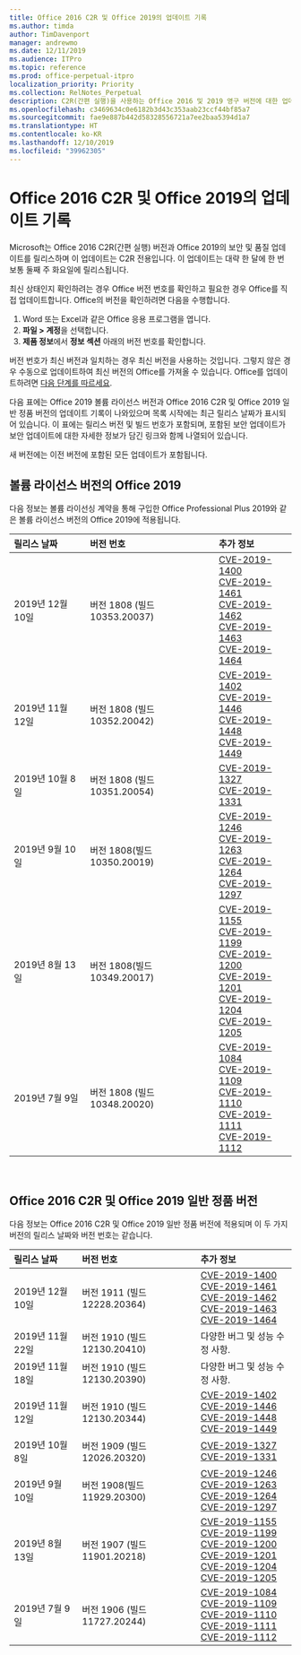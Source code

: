 ```yaml
---
title: Office 2016 C2R 및 Office 2019의 업데이트 기록
ms.author: timda
author: TimDavenport
manager: andrewmo
ms.date: 12/11/2019
ms.audience: ITPro
ms.topic: reference
ms.prod: office-perpetual-itpro
localization_priority: Priority
ms.collection: RelNotes_Perpetual
description: C2R(간편 실행)을 사용하는 Office 2016 및 2019 영구 버전에 대한 업데이트 기록을 IT 전문가에게 제공합니다.
ms.openlocfilehash: c3469634c0e6182b3d43c353aab23ccf44bf85a7
ms.sourcegitcommit: fae9e887b442d58328556721a7ee2baa5394d1a7
ms.translationtype: HT
ms.contentlocale: ko-KR
ms.lasthandoff: 12/10/2019
ms.locfileid: "39962305"
---
```

# <a name="update-history-for-office-2016-c2r-and-office-2019"></a>Office 2016 C2R 및 Office 2019의 업데이트 기록

Microsoft는 Office 2016 C2R(간편 실행) 버전과 Office 2019의 보안 및 품질 업데이트를 릴리스하며 이 업데이트는 C2R 전용입니다. 이 업데이트는 대략 한 달에 한 번 보통 둘째 주 화요일에 릴리스됩니다.

최신 상태인지 확인하려는 경우 Office 버전 번호를 확인하고 필요한 경우 Office를 직접 업데이트합니다. Office의 버전을 확인하려면 다음을 수행합니다.

  1.    Word 또는 Excel과 같은 Office 응용 프로그램을 엽니다.
  2.    **파일 > 계정**을 선택합니다.
  3.    **제품 정보**에서 **정보 섹션** 아래의 버전 번호를 확인합니다.

버전 번호가 최신 버전과 일치하는 경우 최신 버전을 사용하는 것입니다. 그렇지 않은 경우 수동으로 업데이트하여 최신 버전의 Office를 가져올 수 있습니다. Office를 업데이트하려면 [다음 단계를 따르세요](https://support.office.com/article/2ab296f3-7f03-43a2-8e50-46de917611c5).


다음 표에는 Office 2019 볼륨 라이선스 버전과 Office 2016 C2R 및 Office 2019 일반 정품 버전의 업데이트 기록이 나와있으며 목록 시작에는 최근 릴리스 날짜가 표시되어 있습니다. 이 표에는 릴리스 버전 및 빌드 번호가 포함되며, 포함된 보안 업데이트가 보안 업데이트에 대한 자세한 정보가 담긴 링크와 함께 나열되어 있습니다.

새 버전에는 이전 버전에 포함된 모든 업데이트가 포함됩니다.

## <a name="volume-licensed-versions-of-office-2019"></a>볼륨 라이선스 버전의 Office 2019
다음 정보는 볼륨 라이선싱 계약을 통해 구입한 Office Professional Plus 2019와 같은 볼륨 라이선스 버전의 Office 2019에 적용됩니다.

|**릴리스 날짜**|**버전 번호**|**추가 정보**|
|:-----|:-----|:-----|
|2019년 12월 10일   |버전 1808 (빌드 10353.20037)  |[CVE-2019-1400](https://portal.msrc.microsoft.com/ko-KR/security-guidance/advisory/CVE-2019-1400) <br/> [CVE-2019-1461](https://portal.msrc.microsoft.com/ko-KR/security-guidance/advisory/CVE-2019-1461) <br/> [CVE-2019-1462](https://portal.msrc.microsoft.com/ko-KR/security-guidance/advisory/CVE-2019-1462) <br/> [CVE-2019-1463](https://portal.msrc.microsoft.com/ko-KR/security-guidance/advisory/CVE-2019-1463) <br/> [CVE-2019-1464](https://portal.msrc.microsoft.com/ko-KR/security-guidance/advisory/CVE-2019-1464) <br/> |
|2019년 11월 12일   |버전 1808 (빌드 10352.20042)  |[CVE-2019-1402](https://portal.msrc.microsoft.com/ko-KR/security-guidance/advisory/CVE-2019-1402) <br/> [CVE-2019-1446](https://portal.msrc.microsoft.com/ko-KR/security-guidance/advisory/CVE-2019-1446) <br/> [CVE-2019-1448](https://portal.msrc.microsoft.com/ko-KR/security-guidance/advisory/CVE-2019-1448) <br/> [CVE-2019-1449](https://portal.msrc.microsoft.com/ko-KR/security-guidance/advisory/CVE-2019-1449) <br/>  |
|2019년 10월 8일   |버전 1808 (빌드 10351.20054)  |[CVE-2019-1327](https://portal.msrc.microsoft.com/ko-KR/security-guidance/advisory/CVE-2019-1327) <br/> [CVE-2019-1331](https://portal.msrc.microsoft.com/ko-KR/security-guidance/advisory/CVE-2019-1331) <br/> |
|2019년 9월 10일   |버전 1808(빌드 10350.20019)  |[CVE-2019-1246](https://portal.msrc.microsoft.com/ko-KR/security-guidance/advisory/CVE-2019-1246) <br/> [CVE-2019-1263](https://portal.msrc.microsoft.com/ko-KR/security-guidance/advisory/CVE-2019-1263) <br/> [CVE-2019-1264](https://portal.msrc.microsoft.com/ko-KR/security-guidance/advisory/CVE-2019-1264) <br/> [CVE-2019-1297](https://portal.msrc.microsoft.com/ko-KR/security-guidance/advisory/CVE-2019-1297) <br/>  |
|2019년 8월 13일   |버전 1808(빌드 10349.20017)  |[CVE-2019-1155](https://portal.msrc.microsoft.com/ko-KR/security-guidance/advisory/CVE-2019-1155) <br/> [CVE-2019-1199](https://portal.msrc.microsoft.com/ko-KR/security-guidance/advisory/CVE-2019-1199) <br/> [CVE-2019-1200](https://portal.msrc.microsoft.com/ko-KR/security-guidance/advisory/CVE-2019-1200) <br/> [CVE-2019-1201](https://portal.msrc.microsoft.com/ko-KR/security-guidance/advisory/CVE-2019-1201) <br/> [CVE-2019-1204](https://portal.msrc.microsoft.com/ko-KR/security-guidance/advisory/CVE-2019-1204) <br/> [CVE-2019-1205](https://portal.msrc.microsoft.com/ko-KR/security-guidance/advisory/CVE-2019-1205) <br/>  |
|2019년 7월 9일   |버전 1808 (빌드 10348.20020)  |[CVE-2019-1084](https://portal.msrc.microsoft.com/ko-KR/security-guidance/advisory/CVE-2019-1084) <br/> [CVE-2019-1109](https://portal.msrc.microsoft.com/ko-KR/security-guidance/advisory/CVE-2019-1109) <br/> [CVE-2019-1110](https://portal.msrc.microsoft.com/ko-KR/security-guidance/advisory/CVE-2019-1110) <br/> [CVE-2019-1111](https://portal.msrc.microsoft.com/ko-KR/security-guidance/advisory/CVE-2019-1111) <br/> [CVE-2019-1112](https://portal.msrc.microsoft.com/ko-KR/security-guidance/advisory/CVE-2019-1112) <br/>|





<br/>

## <a name="retail-versions-of-office-2016-c2r-and-office-2019"></a>Office 2016 C2R 및 Office 2019 일반 정품 버전
다음 정보는 Office 2016 C2R 및 Office 2019 일반 정품 버전에 적용되며 이 두 가지 버전의 릴리스 날짜와 버전 번호는 같습니다.

|**릴리스 날짜**|**버전 번호**|**추가 정보**|
|:-----|:-----|:-----|
|2019년 12월 10일   |버전 1911 (빌드 12228.20364)  |[CVE-2019-1400](https://portal.msrc.microsoft.com/ko-KR/security-guidance/advisory/CVE-2019-1400) <br/> [CVE-2019-1461](https://portal.msrc.microsoft.com/ko-KR/security-guidance/advisory/CVE-2019-1461) <br/> [CVE-2019-1462](https://portal.msrc.microsoft.com/ko-KR/security-guidance/advisory/CVE-2019-1462) <br/> [CVE-2019-1463](https://portal.msrc.microsoft.com/ko-KR/security-guidance/advisory/CVE-2019-1463) <br/> [CVE-2019-1464](https://portal.msrc.microsoft.com/ko-KR/security-guidance/advisory/CVE-2019-1464) <br/> |
|2019년 11월 22일   |버전 1910 (빌드 12130.20410)  |다양한 버그 및 성능 수정 사항.<br/>  |
|2019년 11월 18일   |버전 1910 (빌드 12130.20390)  |다양한 버그 및 성능 수정 사항.<br/>  |
|2019년 11월 12일   |버전 1910 (빌드 12130.20344)  |[CVE-2019-1402](https://portal.msrc.microsoft.com/ko-KR/security-guidance/advisory/CVE-2019-1402) <br/> [CVE-2019-1446](https://portal.msrc.microsoft.com/ko-KR/security-guidance/advisory/CVE-2019-1446) <br/> [CVE-2019-1448](https://portal.msrc.microsoft.com/ko-KR/security-guidance/advisory/CVE-2019-1448) <br/> [CVE-2019-1449](https://portal.msrc.microsoft.com/ko-KR/security-guidance/advisory/CVE-2019-1449) <br/>  |
|2019년 10월 8일   |버전 1909 (빌드 12026.20320)  |[CVE-2019-1327](https://portal.msrc.microsoft.com/ko-KR/security-guidance/advisory/CVE-2019-1327) <br/> [CVE-2019-1331](https://portal.msrc.microsoft.com/ko-KR/security-guidance/advisory/CVE-2019-1331) <br/> |
|2019년 9월 10일   |버전 1908(빌드 11929.20300)  |[CVE-2019-1246](https://portal.msrc.microsoft.com/ko-KR/security-guidance/advisory/CVE-2019-1246) <br/> [CVE-2019-1263](https://portal.msrc.microsoft.com/ko-KR/security-guidance/advisory/CVE-2019-1263) <br/> [CVE-2019-1264](https://portal.msrc.microsoft.com/ko-KR/security-guidance/advisory/CVE-2019-1264) <br/> [CVE-2019-1297](https://portal.msrc.microsoft.com/ko-KR/security-guidance/advisory/CVE-2019-1297) <br/>  |
|2019년 8월 13일   |버전 1907 (빌드 11901.20218)  |[CVE-2019-1155](https://portal.msrc.microsoft.com/ko-KR/security-guidance/advisory/CVE-2019-1155) <br/> [CVE-2019-1199](https://portal.msrc.microsoft.com/ko-KR/security-guidance/advisory/CVE-2019-1199) <br/> [CVE-2019-1200](https://portal.msrc.microsoft.com/ko-KR/security-guidance/advisory/CVE-2019-1200) <br/> [CVE-2019-1201](https://portal.msrc.microsoft.com/ko-KR/security-guidance/advisory/CVE-2019-1201) <br/> [CVE-2019-1204](https://portal.msrc.microsoft.com/ko-KR/security-guidance/advisory/CVE-2019-1204) <br/> [CVE-2019-1205](https://portal.msrc.microsoft.com/ko-KR/security-guidance/advisory/CVE-2019-1205) <br/>  |
|2019년 7월 9일   |버전 1906 (빌드 11727.20244)  |[CVE-2019-1084](https://portal.msrc.microsoft.com/ko-KR/security-guidance/advisory/CVE-2019-1084) <br/> [CVE-2019-1109](https://portal.msrc.microsoft.com/ko-KR/security-guidance/advisory/CVE-2019-1109) <br/> [CVE-2019-1110](https://portal.msrc.microsoft.com/ko-KR/security-guidance/advisory/CVE-2019-1110) <br/> [CVE-2019-1111](https://portal.msrc.microsoft.com/ko-KR/security-guidance/advisory/CVE-2019-1111) <br/> [CVE-2019-1112](https://portal.msrc.microsoft.com/ko-KR/security-guidance/advisory/CVE-2019-1112) <br/>|






